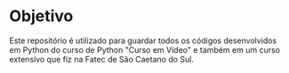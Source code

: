 # Objetivo

Este repositório é utilizado para guardar todos os códigos desenvolvidos em Python do curso de Python "Curso em Vídeo" e também em um curso extensivo que fiz na Fatec de São Caetano do Sul.
